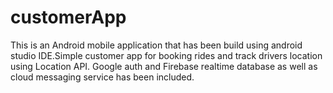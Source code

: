 # customerApp
This is an Android mobile application that has been build using android studio IDE.Simple customer app for booking rides and track drivers location using Location API. Google auth and Firebase realtime database as well as cloud messaging service has been included. 
